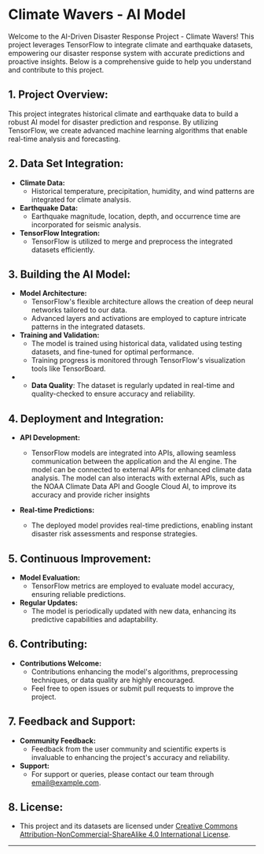 # Climate Wavers - AI Model

Welcome to the AI-Driven Disaster Response Project - Climate Wavers! This project leverages TensorFlow to integrate climate and earthquake datasets, empowering our disaster response system with accurate predictions and proactive insights. Below is a comprehensive guide to help you understand and contribute to this project.

## 1. **Project Overview:**
This project integrates historical climate and earthquake data to build a robust AI model for disaster prediction and response. By utilizing TensorFlow, we create advanced machine learning algorithms that enable real-time analysis and forecasting.

## 2. **Data Set Integration:**
- **Climate Data:**
  - Historical temperature, precipitation, humidity, and wind patterns are integrated for climate analysis.
- **Earthquake Data:**
  - Earthquake magnitude, location, depth, and occurrence time are incorporated for seismic analysis.
- **TensorFlow Integration:**
  - TensorFlow is utilized to merge and preprocess the integrated datasets efficiently.

## 3. **Building the AI Model:**
- **Model Architecture:**
  - TensorFlow's flexible architecture allows the creation of deep neural networks tailored to our data.
  - Advanced layers and activations are employed to capture intricate patterns in the integrated datasets.
- **Training and Validation:**
  - The model is trained using historical data, validated using testing datasets, and fine-tuned for optimal performance.
  - Training progress is monitored through TensorFlow's visualization tools like TensorBoard.
- - **Data Quality**: The dataset is regularly updated in real-time and quality-checked to ensure accuracy and reliability.

## 4. **Deployment and Integration:**
- **API Development:**
  - TensorFlow models are integrated into APIs, allowing seamless communication between the application and the AI engine. The model can be connected to external APIs for enhanced climate data analysis. The model can also interacts with external APIs, such as the NOAA Climate Data API and Google Cloud AI, to improve its accuracy and provide richer insights

- **Real-time Predictions:**
  - The deployed model provides real-time predictions, enabling instant disaster risk assessments and response strategies.

## 5. **Continuous Improvement:**
- **Model Evaluation:**
  - TensorFlow metrics are employed to evaluate model accuracy, ensuring reliable predictions.
- **Regular Updates:**
  - The model is periodically updated with new data, enhancing its predictive capabilities and adaptability.

## 6. **Contributing:**
- **Contributions Welcome:**
  - Contributions enhancing the model's algorithms, preprocessing techniques, or data quality are highly encouraged.
  - Feel free to open issues or submit pull requests to improve the project.

## 7. **Feedback and Support:**
- **Community Feedback:**
  - Feedback from the user community and scientific experts is invaluable to enhancing the project's accuracy and reliability.
- **Support:**
  - For support or queries, please contact our team through [email@example.com](mailto:email@example.com).

## 8. **License:**
- This project and its datasets are licensed under [Creative Commons Attribution-NonCommercial-ShareAlike 4.0 International License](https://creativecommons.org/licenses/by-nc-sa/4.0/).

---
